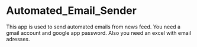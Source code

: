 # Automated_Email_Sender
This app is used to send automated emails from news feed. You need a gmail account and google app password. Also you need an excel with email adresses.
